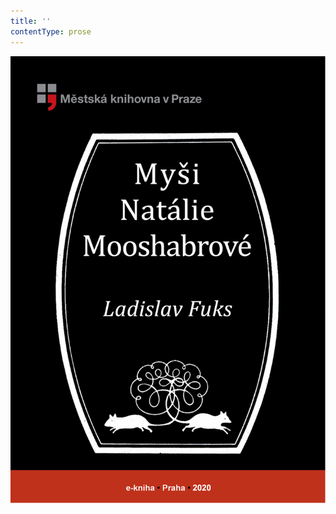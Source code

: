 ```yaml
---
title: ''
contentType: prose
---
```


![obalka_mysi_natalie_mooshabrove.jpg](./resources/obalka_mysi_natalie_moo_fmt.png)

